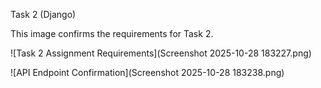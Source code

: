 Task 2 (Django)

This image confirms the requirements for Task 2.

![Task 2 Assignment Requirements](Screenshot 2025-10-28 183227.png)

![API Endpoint Confirmation](Screenshot 2025-10-28 183238.png)
